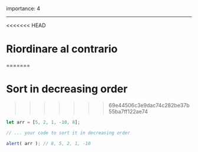 importance: 4

---

<<<<<<< HEAD
# Riordinare al contrario 
=======
# Sort in decreasing order
>>>>>>> 69e44506c3e9dac74c282be37b55ba7ff122ae74

```js
let arr = [5, 2, 1, -10, 8];

// ... your code to sort it in decreasing order

alert( arr ); // 8, 5, 2, 1, -10
```

